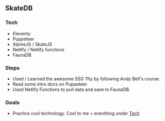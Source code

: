 ## SkateDB

### Tech

- Eleventy
- Puppeteer
- AlpineJS / SkateJS
- Netlify / Netlify functions
- FaunaDB

### Steps

- Used / Learned the awesome SSG 11ty by following Andy Bell's course.
- Read some intro docs on Puppeteer.
- Used Netlify Functions to pull data and save to FaunaDB.

### Goals

- Practice cool technology. Cool to me = eventhing under <a href="#tech">Tech</a>
